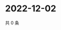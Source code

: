 # 2022-12-02

共 0 条

<!-- BEGIN WEIBO -->
<!-- 最后更新时间 Fri Dec 02 2022 06:00:41 GMT+0800 (China Standard Time) -->

<!-- END WEIBO -->
